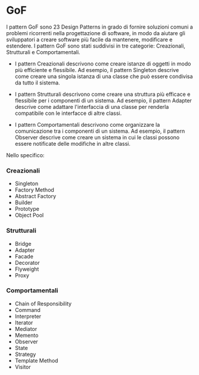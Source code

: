 # GoF

I pattern GoF sono 23 Design Patterns in grado di fornire soluzioni comuni a problemi ricorrenti nella progettazione di software, in modo da aiutare gli sviluppatori a creare software più facile da mantenere, modificare e estendere. I pattern GoF sono stati suddivisi in tre categorie: Creazionali, Strutturali e Comportamentali.

- I pattern Creazionali descrivono come creare istanze di oggetti in modo più efficiente e flessibile. Ad esempio, il pattern Singleton descrive come creare una singola istanza di una classe che può essere condivisa da tutto il sistema.

- I pattern Strutturali descrivono come creare una struttura più efficace e flessibile per i componenti di un sistema. Ad esempio, il pattern Adapter descrive come adattare l'interfaccia di una classe per renderla compatibile con le interfacce di altre classi.

- I pattern Comportamentali descrivono come organizzare la comunicazione tra i componenti di un sistema. Ad esempio, il pattern Observer descrive come creare un sistema in cui le classi possono essere notificate delle modifiche in altre classi.

Nello specifico:

### Creazionali

- Singleton
- Factory Method
- Abstract Factory
- Builder
- Prototype
- Object Pool

### Strutturali

- Bridge
- Adapter
- Facade
- Decorator
- Flyweight
- Proxy

### Comportamentali

- Chain of Responsibility
- Command
- Interpreter
- Iterator
- Mediator
- Memento
- Observer
- State
- Strategy
- Template Method
- Visitor
